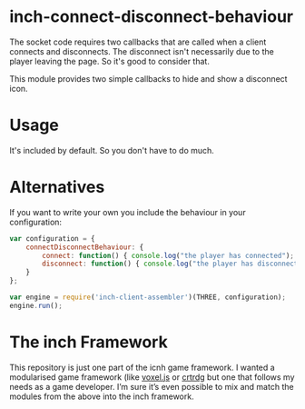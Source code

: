 # inch-connect-disconnect-behaviour
The socket code requires two callbacks that are called when a client connects and disconnects. The disconnect isn't necessarily due to the player leaving the page. So it's good to consider that.

This module provides two simple callbacks to hide and show a disconnect icon.

# Usage
It's included by default. So you don't have to do much.


# Alternatives
If you want to write your own you include the behaviour in your configuration:


```javascript
var configuration = {
	connectDisconnectBehaviour: {
		connect: function() { console.log("the player has connected"); },
		disconnect: function() { console.log("the player has disconnected"); }
	}
};

var engine = require('inch-client-assembler')(THREE, configuration);
engine.run();
```

# The inch Framework
This repository is just one part of the icnh game framework. I wanted a modularised game framework (like [voxel.js](http://voxeljs.com) or [crtrdg](http://crtrdg.com/) but one that follows my needs as a game developer. I’m sure it’s even possible to mix and match the modules from the above into the inch framework.